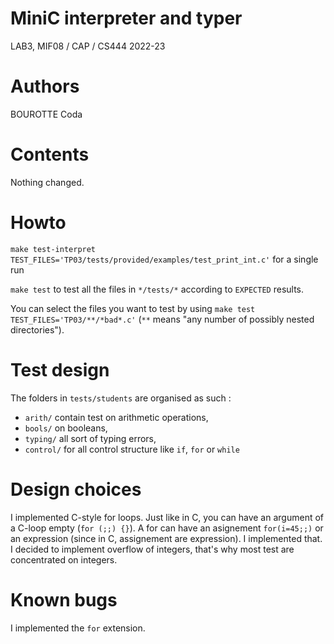 # MiniC interpreter and typer
LAB3, MIF08 / CAP / CS444 2022-23

# Authors

BOUROTTE Coda

# Contents

Nothing changed. 

# Howto

`make test-interpret TEST_FILES='TP03/tests/provided/examples/test_print_int.c'` for a single run

`make test` to test all the files in `*/tests/*` according to `EXPECTED` results.

You can select the files you want to test by using `make test TEST_FILES='TP03/**/*bad*.c'` (`**` means
"any number of possibly nested directories").

# Test design 

The folders in `tests/students` are organised as such :
- `arith/` contain test on arithmetic operations,
- `bools/` on booleans,
- `typing/` all sort of typing errors,
- `control/` for all control structure like `if`, `for` or `while`

# Design choices

I implemented C-style for loops. Just like in C, you can have an argument of a C-loop empty (`for (;;) {}`).
A for can have an asignement `for(i=45;;)` or an expression (since in C, assignement are expression). I implemented that.
I decided to implement overflow of integers, that's why most test are concentrated on integers.

# Known bugs

I implemented the `for` extension.